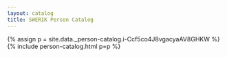 ```yaml
---
layout: catalog
title: SWERIK Person Catalog
---
```

{% assign p = site.data._person-catalog.i-Ccf5co4J8vgacyaAV8GHKW %}
{% include person-catalog.html p=p %}

